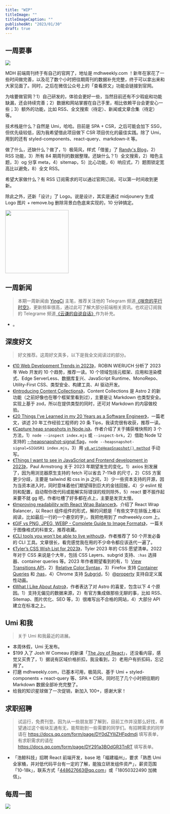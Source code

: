 ```yaml
---
title: "WIP"
titleImage: ""
titleImageCaption: ""
publishedAt: "2023/01/30"
draft: true
---
```


## 一周要事

![](https://img.alicdn.com/imgextra/i2/O1CN01SbWUv61JsW93lDr8w_!!6000000001084-2-tps-1990-1274.png_1200x1200.jpg)

MDH 前端周刊终于有自己的官网了，地址是 mdhweekly.com ！新年在家花了一些时间做完善，以及花了数个小时把往期周刊的数据补充完整，终于可以拿出来和大家见面了。同时，之后在微信公众号上的「查看原文」功能会链接到官网。

为啥要做官网？1）自己研发的，体验会更好一些，当然目前还有不少瑕疵和功能缺漏，还会持续完善；2）数据和网站掌握在自己手里，相比依赖平台会更安心一些；3）额外的功能，比如 RSS、全文搜索（待定）、新闻或文章合集（待定）等。

技术栈是什么？自然是 Umi，哈哈。目前是 SPA + CSR，之后可能会加下 SSG，但优先级较低，因为我希望借此项目做下 CSR 项目优化的最佳实践。除了 Umi，用到的还有 styled-components、react-query、markdown-it 等。

做了什么，还缺什么？做了，1）极简风，样式「借鉴」了 [Randy's Blog](https://lutaonan.com/blog/)，2）RSS 功能，3）所有 84 期周刊的数据整理。还缺什么？1）全文搜索，2）暗色主题，3）og 分享 meta，4）sitemap，5）比心功能，6）响应式，7）题图锁定宽高比以避免，8）全文 RSS。

希望大家做什么？有 RSS 订阅需求的可以通过官网订阅，可以第一时间收到更新。

除此之外，还新「设计」了 Logo。说是设计，其实是通过 midjounery 生成 Logo 图片 + remove.bg 删除背景白色底来实现的，10 分钟搞定。

<img src="https://img.alicdn.com/imgextra/i2/O1CN01CJvYj21hotnIOEO31_!!6000000004325-2-tps-500-500.png_200x200.jpg" width="200" height="200" />

## 一周新闻
> 本期一周新闻由 [YingCi](https://github.com/fz6m) 主笔，推荐关注他的 Telegram 频道[《咲奈的平行时空》](https://t.me/SakinaSpace)，更新频率很高，通过此可了解大部分前端相关资讯。也欢迎订阅我的 Telegrame 频道[《云谦的自说自话》](https://t.me/yqtalk)作为补充。

- 。

## 深度好文
> 好文推荐。这周好文真多，以下是我全文阅读过的部分。

- [《10 Web Development Trends in 2023》](https://www.robinwieruch.de/web-development-trends/)，ROBIN WIERUCH 分析了 2023 年 Web 开发的 10 个趋势，推荐一读。10 个领域包括元框架、应用和渲染模式、Edge ServerLess、数据库复兴、JavaScript Runtime、MonoRepo、Utility-First CSS、类型安全、构建工具、AI 驱动开发。
- [《Introducing Content Collections》](https://astro.build/blog/introducing-content-collections/)，Content Collections 是 Astro 2 的新功能（之前好像也在哪个框架里看到过），主要是让 Markdown 也类型安全。实现上基于 zod，所以在提供类型的同时，还可对 Markdown 的内容做校验。
- [《20 Things I've Learned in my 20 Years as a Software Engineer》](https://www.simplethread.com/20-things-ive-learned-in-my-20-years-as-a-software-engineer/)，一篇老文，讲述 20 年工作经验工程师的 20 条 Tips，我读完很有收获，推荐一读。
- [《Capture heap snapshots in Node.js》](https://pawelgrzybek.com/capture-heap-snapshots-in-node-js/)。作者介绍了关于捕获堆快照的 3 个方法，1）`node --inspect index.mjs` 或 `--inspect-brk`，2）借助 Node 12 支持的 [--heapsnapshot-signal flag](https://nodejs.org/api/cli.html#--heapsnapshot-signalsignal)，`node --heapsnapshot-signal=SIGUSR1 index.mjs`，3）用 [`v8.writeHeapSnapshot() method`](https://nodejs.org/api/v8.html#v8writeheapsnapshotfilenameoptions) 手动写。
- [《Things I want to see in JavaScript and Frontend development in 2023》](https://paularmstrong.dev/blog/2023/01/20/javascript-and-frontend-things-to-see-in-2023/)，Paul Armstrong 关于 2023 年期望发生的变化。1）axios 别发展了，因为用浏览器原生支持的 fetch 可以省去 7-11kB 的尺寸，2）CSS 方案更少分歧，主要是 tailwind 和 css in js 之间，3）少一些资本支持的开源，因为当资本进入时，同时意味着他们期望得到巨大的金钱回报，4）少 eslint 规则和配置，自动帮你改代码或能解实际错误的规则除外，5）react 要不振作起来要不就 gg 吧，作者吐槽了好多都在点上，主要是发货太慢。
- [《Improving readability with React Wrap Balancer》](https://vercel.com/blog/react-wrap-balancer)。介绍了 React Wrap Balancer，以 React 组件组件的形式，解的问题是「有些文字在排版上难以阅读，比如最后一行的一个悬空的字」，我把他用到了 mdhweekly.com 上。
- [《GIF vs PNG, JPEG, WEBP - Complete Guide to Image Formats》](https://www.svgator.com/blog/gif-vs-png-jpeg-webp-image-formats-guide/)，一篇关于图像格式的科普文，推荐收藏。
- [《CLI tools you won't be able to live without》](https://dev.to/lissy93/cli-tools-you-cant-live-without-57f6)，作者推荐了 50 个开发必备的 CLI 工具。文章很长，看完感觉我在用的不少命令都应该迭代一遍了。
- [《Tyler’s CSS Wish List for 2023》](https://cloudfour.com/thinks/tylers-css-wish-list-for-2023/)，Tyler 2023 年的 CSS 愿望清单。2022 年对于 CSS 来说是个大年，包括 CSS Layers、subgrid 支持、`:has` 选择器、container queries 等。2023 年作者期望看到的有，1）[View Transitions API](https://developer.chrome.com/docs/web-platform/view-transitions/)，2）[Relative Color Syntax](https://www.w3.org/TR/css-color-5/#relative-colors)，3）Firefox 支持 [Container Queries](https://caniuse.com/css-container-queries) 和 [:has](http://developer.mozilla.org/en-US/docs/Web/CSS/:has)，4）Chrome 支持 [Subgrid](https://chromestatus.com/feature/5663795354533888)，5）[@property](https://developer.mozilla.org/en-US/docs/Web/CSS/@property) 支持自定义属性动画。
- [《What I Like About Astro》](https://www.macarthur.me/posts/what-i-like-about-astro)，作者表达了对 Astro 的喜爱，包含以下 4 个原因。1）支持无偏见的数据来源，2）有官方集成做那些无聊的事，比如 RSS、Sitemap、图片优化、SEO 等，3）很难写出不合格的网站，4）大部分 API 建立在标准之上。

## Umi 和我
> 关于 Umi 和我最近的进展。

- 本周休假，Umi 无发布。
- $199 入了 Josh W Comeau 的新课「[The Joy of React](https://www.joyofreact.com/)」，还没看内容，感觉又买贵了，1）据说有区域价格折扣，我没看到，2）老用户有折扣码，忘记用了。
- 打磨 mdhweekly.com，已基本可用，极简风、基于 Umi + styled-components + react-query 等、SPA + CSR，同时花了几个小时把往期的 Markdown 数据全部补充完整了。
- 给我的知识星球做了一次促销，新加入 100+，感谢大家！

## 求职招聘
> 试运行，免费刊登。因为从一些朋友那了解到，目前工作并没那么好找，希望通过这个板块互通有无，能帮助到一些需要的同学们。有招聘需求的同学请在 https://docs.qq.com/form/page/DY0dZYlliZHFpdmdj 填写表单，有求职需求的请在 https://docs.qq.com/form/page/DY291a3BOdGR3TnRT 填写表单。

* 「浩鲸科技」招聘 React 前端开发，base 地「福建福州」，要求「熟悉 Umi 全家桶，并对低代码平台有一定的了解，能独立研发组件资产」，薪资范围「10-18k」，联系方式「448627663@qq.com」或「18050322490 加微信」。

## 每周一图

![](https://img.alicdn.com/imgextra/i4/O1CN01PIm0dR1rVL2BV5PxE_!!6000000005636-0-tps-1179-843.jpg)
